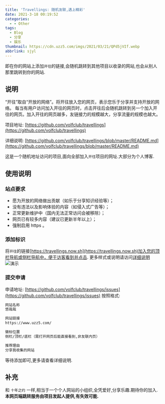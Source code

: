 ```yaml
---
title: 'Travellings: 随机友联,遇上精彩'
date: 2021-3-18 00:19:52
categories:
  - - Other
tags:
  - Blog
  - 分享
  - 娱乐
thumbnail: https://cdn.uzz5.com/imgs/2021/03/21/QPd5jVIf.webp
abbrlink: sjyl
---
```



即在你的网站上添加`开往`的链接,会随机跳转到其他项目以收录的网站,也会从别人那里跳转到你的网站.

## 说明

“开往”取自“开放的网络”。将开往放入您的网页，表示您乐于分享并支持开放的网络。 每当有用户访问加入开往的网页时，点击开往后会随机跳转到另一个加入开往的网页。加入开往的网页越多，友链接力的规模越大，分享流量的规模也越大。 

项目地址: [https://github.com/volfclub/travellings](https://github.com/volfclub/travellings) 

详细说明: [https://github.com/volfclub/travellings/blob/master/README.md](https://github.com/volfclub/travellings/blob/master/README.md) 

这是一个随机地址访问的项目,面向全部加入`开往`项目的网址.大部分为个人博客.

## 使用说明

### 站点要求

*   愿为开放的网络做出贡献（如乐于分享知识经验等）；
*   没有违法以及影响体验的内容（如侵入式广告等）；
*   正常更新维护中（国内无法正常访问会被移除）；
*   网页已有较多内容（建议已更新半年以上）；
*   强制启用 https 。

### 添加标识

将`开往`的链接[https://travellings.now.sh](https://travellings.now.sh)加入您的顶栏导航或侧栏导航中，便于访客看到并点击. 更多样式或说明请访问[详细说明](https://github.com/volfclub/travellings/blob/master/README.md) ![演示](https://cdn.uzz5.com/imgs/2021/03/21/g3NXoZHl.webp)

### 提交申请

申请地址: [https://github.com/volfclub/travellings/issues](https://github.com/volfclub/travellings/issues) 按照格式:

```txt
网站名称
悠哉哉

网站链接
https://www.uzz5.com/

徽标位置
侧栏/顶栏/底栏（需打开网页后能直接看到,非友联内页）

推荐理由
分享我收集的网站
```

等待添加即可,更多请查看详细说明.

## 补充

和 `十年之约` 一样,相当于一个个人网站的小组织,全凭爱好,分享乐趣.期待你的加入. **本网页端跳转服务由项目发起人提供,有失效可能.**